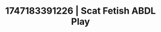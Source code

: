 ---
categories:
- Asian
- Satin sheets
- Obedience kink
- Bi-curious stories
- Public sex
image: /assets/images/1747183391226.jpg
layout: post
seo:
  description: Featured content with premium Scat Fetish, ABDL Play. HD images available.
  keywords: Scat Fetish, ABDL Play
  og_image: /assets/images/1747183391226.jpg
  schema_type: VisualArtwork
tags:
- '#1747183391226'
- Scat Fetish
- ABDL Play
title: 1747183391226 | Scat Fetish ABDL Play
---